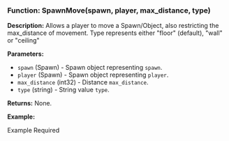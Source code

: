 ### Function: SpawnMove(spawn, player, max_distance, type)

**Description:**
Allows a player to move a Spawn/Object, also restricting the max_distance of movement.  Type represents either "floor" (default), "wall" or "ceiling"

**Parameters:**
- `spawn` (Spawn) - Spawn object representing `spawn`.
- `player` (Spawn) - Spawn object representing `player`.
- `max_distance` (int32) - Distance `max_distance`.
- `type` (string) - String value `type`.

**Returns:** None.

**Example:**

Example Required
